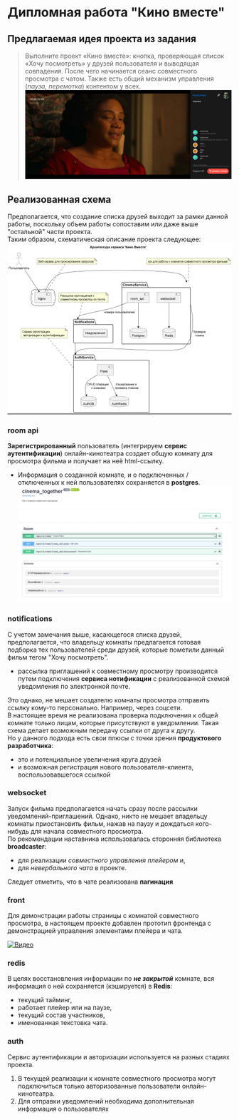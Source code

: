 # Дипломная работа "Кино вместе"

## Предлагаемая идея проекта из задания
> Выполните проект «Кино вместе»: кнопка, проверяющая список «Хочу посмотреть» 
у друзей пользователя и выводящая совпадения. 
После чего начинается сеанс совместного просмотра с чатом. 
Также есть общий механизм управления (_пауза, перемотка_) контентом у всех.
![img.png](img.png)

## Реализованная схема
Предполагается, что создание списка друзей выходит за рамки данной работы, 
поскольку объем работы сопоставим или даже выше "остальной" части проекта.  
Таким образом, схематическая описание проекта следующее:  
![img_1.png](img_1.png)

### room api
**Зарегистрированный** пользователь (интегрируем **сервис аутентификации**) 
онлайн-кинотеатра создает общую комнату для просмотра фильма и получает на неё html-ссылку. 
  - Информация о созданной комнате, и о подключенных / отключенных к ней
  пользователях сохраняется в **postgres**.
![room.png](room.jpg)

### notifications
С учетом замечания выше, касающегося списка друзей, предполагается, 
что владельцу комнаты предлагается готовая подборка тех пользователей
среди друзей, которые пометили данный фильм тегом "Хочу посмотреть".  
  - рассылка приглашений к совместному просмотру производится путем подключения 
**сервиса нотификации** с реализованной схемой уведомления по электронной почте.  

Это однако, не мешает создателю комнаты просмотра отправить ссылку кому-то персонально.
Например, через соцсети.  
В настоящее время не реализована проверка подключения к общей комнате только лицам, 
которые присутствуют в уведомлении. 
Такая схема делает возможным передачу ссылки от друга к другу.  
Но у данного подхода есть свои плюсы с точки зрения **продуктового разработчика**:
- это и потенциальное увеличения круга друзей
- и возможная регистрация нового пользователя-клиента, воспользовавшегося ссылкой

### websocket  
Запуск фильма предполагается начать сразу после рассылки уведомлений-приглашений.
Однако, никто не мешает владельцу комнаты приостановить фильм, нажав на паузу
и дождаться кого-нибудь для начала совместного просмотра.  
По рекомендации наставника использовалась сторонняя библиотека **broadcaster**:
  - для реализации _совместного управления плейером_ и,
  - для _невербального чата_ в проекте.

Следует отметить, что в чате реализована **пагинация**
 

 

### front
Для демонстрации работы страницы с комнатой совместного просмотра, в настоящем проекте
добавлен прототип фронтенда с демонстрацией управления элементами плейера и чата.

[![Видео](https://img.youtube.com/vi/VIDEO_ID/0.jpg)](https://www.youtube.com/watch?v=dLK4VygTwNg)

###  redis
В целях восстановления информации по **_не закрытой_** комнате, вся информация о ней
сохраняется (кэшируется) в **Redis**:
- текущий тайминг, 
- работает плейер или на паузе,
- текущий состав участников, 
- именованная текстовка чата.

### auth
Сервис аутентификации и авторизации используется на разных стадиях проекта.
1. В текущей реализации к комнате совместного просмотра могут подключиться только
авторизованные пользователи онлайн-кинотеатра.
2. Для отправки уведомлений необходима дополнительная информация о пользователях

